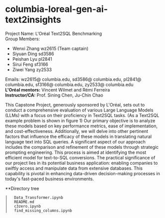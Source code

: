 # columbia-loreal-gen-ai-text2insights  
Project Name: L'Oréal Text2SQL Benchmarking    
Group Members:      
* Wenxi Zhang wz2615 (Team captain)
* Siyuan Ding sd3586
* Peishan Lyu pl2841
* Sirui Feng sf3166
* Ziwei Yang zy2533

Emails: wz2615@ columbia.edu,  sd3586@ columbia.edu, pl2841@ columbia.edu, sf3166@ columbia.edu, zy2533@ columbia.edu    
**L'Oréal mentors:** Vincent Wilmet and Rémi Ferreira    
**Instructor/CA:** Prof. Sining Chen, Ju-Chin Chao    

This Capstone Project, generously sponsored by L'Oréal, sets out to conduct a comprehensive evaluation of various Large Language Models (LLMs) with a focus on their proficiency in Text2SQL tasks. (As a Text2SQL example problem is shown in figure 1) Our primary objective is to analyze these models based on key performance metrics, ease of implementation, and cost-effectiveness. Additionally, we will delve into other pertinent factors that influence the efficacy of these models in translating natural language text into SQL queries. A significant aspect of our approach includes the comparison and refinement of these models through strategic prompting engineering. This process is aimed at identifying the most efficient model for text-to-SQL conversions. The practical significance of our project lies in its potential business application: enabling companies to swiftly access and manipulate data from extensive databases. This capability is pivotal in enhancing data-driven decision-making processes in today's fast-paced business environments.

**Directory tree
```bach
│   Data_Transformer.ipynb
│   README.md
│   c3zero.ipynb
│   find_missing_columns.ipynb

```
